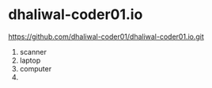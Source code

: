 # dhaliwal-coder01.io
https://github.com/dhaliwal-coder01/dhaliwal-coder01.io.git
1. scanner
2. laptop
3. computer
4. 
